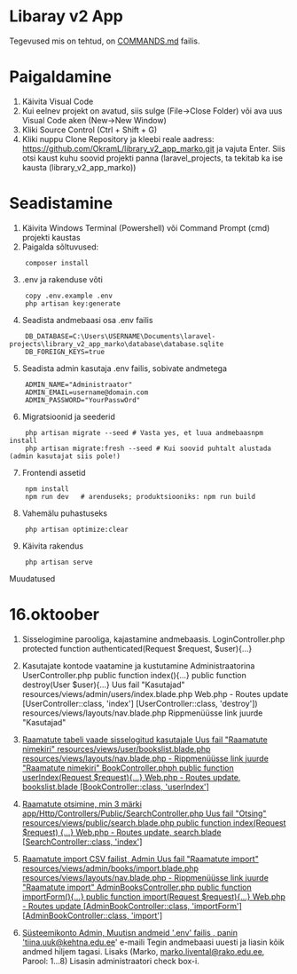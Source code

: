 # Libaray v2 App

Tegevused mis on tehtud, on [COMMANDS.md](COMMANDS.md) failis.

# Paigaldamine

1. Käivita Visual Code
2. Kui eelnev projekt on avatud, siis sulge (File->Close Folder) või ava uus Visual Code aken (New->New Window)
3. Kliki Source Control (Ctrl + Shift + G)
4. Kliki nuppu Clone Repository ja kleebi reale aadress: https://github.com/OkramL/library_v2_app_marko.git ja vajuta Enter. Siis otsi kaust kuhu soovid projekti panna (laravel_projects, ta tekitab ka ise kausta (library_v2_app_marko))

# Seadistamine

1. Käivita Windows Terminal (Powershell) või Command Prompt (cmd) projekti kaustas
2. Paigalda sõltuvused: 
```
    composer install
```
3. .env ja rakenduse võti 
```
    copy .env.example .env 
    php artisan key:generate
```

4. Seadista andmebaasi osa .env failis
```
    DB_DATABASE=C:\Users\USERNAME\Documents\laravel-projects\library_v2_app_marko\database\database.sqlite
    DB_FOREIGN_KEYS=true
```
5. Seadista admin kasutaja .env failis, sobivate andmetega
```
    ADMIN_NAME="Administraator"
    ADMIN_EMAIL=username@domain.com
    ADMIN_PASSWORD="YourPasswOrd"
```

6. Migratsioonid ja seederid
```
    php artisan migrate --seed # Vasta yes, et luua andmebaasnpm install 
    php artisan migrate:fresh --seed # Kui soovid puhtalt alustada (admin kasutajat siis pole!)
```

7. Frontendi assetid
```
    npm install
    npm run dev   # arenduseks; produktsiooniks: npm run build

```

8. Vahemälu puhastuseks
```
    php artisan optimize:clear
```

9. Käivita rakendus
```
    php artisan serve
```

Muudatused

#  16.oktoober
1. Sisselogimine parooliga, kajastamine andmebaasis.
LoginController.php
	protected function authenticated(Request $request, $user){...}

2. Kasutajate kontode vaatamine ja kustutamine Administraatorina
UserController.php
	public function index(){...}
	public function destroy(User $user){...}
Uus fail "Kasutajad" 
	resources/views/admin/users/index.blade.php
Web.php	- Routes update
	[UserController::class, 'index']
	[UserController::class, 'destroy'])
resources/views/layouts/nav.blade.php Rippmenüüsse link juurde "Kasutajad"
	 <a class="dropdown-item" href="{{ route('admin.users.index') }}">
	
3. Raamatute tabeli vaade sisselogitud kasutajale
Uus fail "Raamatute nimekiri"
	resources/views/user/bookslist.blade.php
resources/views/layouts/nav.blade.php - Rippmenüüsse link juurde "Raamatute nimekiri"
	<a class="dropdown-item" href="{{ route('bookslist') }}">
BookController.phph
	 public function userIndex(Request $request){...}
Web.php	- Routes update, bookslist.blade
	[BookController::class, 'userIndex']
	
4. Raamatute otsimine, min 3 märki
app/Http/Controllers/Public/SearchController.php
Uus fail "Otsing" 
    resources/views/public/search.blade.php
	    public function index(Request $request) {...}
Web.php	- Routes update, search.blade
 [SearchController::class, 'index']
	
6. Raamatute import CSV failist, Admin
Uus fail "Raamatute import"
	resources/views/admin/books/import.blade.php
resources/views/layouts/nav.blade.php - Rippmenüüsse link juurde "Raamatute import"
	<a class="dropdown-item" href="{{ route('admin.books.import') }}">
AdminBooksController.php
	public function importForm(){...}
	public function import(Request $request){...}
Web.php	- Routes update
[AdminBookController::class, 'importForm']
[AdminBookController::class, 'import']

6. Süsteemikonto Admin, 
Muutisn andmeid '.env' failis , panin 'tiina.uuk@kehtna.edu.ee' e-maili 
Tegin andmebaasi uuesti ja liasin kõik andmed hiljem tagasi.
Lisaks (Marko, marko.livental@rako.edu.ee, Parool: 1...8)
Lisasin administraatori check box-i.
	

